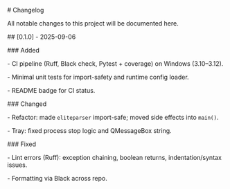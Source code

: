 \# Changelog

All notable changes to this project will be documented here.



\## \[0.1.0] - 2025-09-06

\### Added

\- CI pipeline (Ruff, Black check, Pytest + coverage) on Windows (3.10–3.12).

\- Minimal unit tests for import-safety and runtime config loader.

\- README badge for CI status.



\### Changed

\- Refactor: made `eliteparser` import-safe; moved side effects into `main()`.

\- Tray: fixed process stop logic and QMessageBox string.



\### Fixed

\- Lint errors (Ruff): exception chaining, boolean returns, indentation/syntax issues.

\- Formatting via Black across repo.



